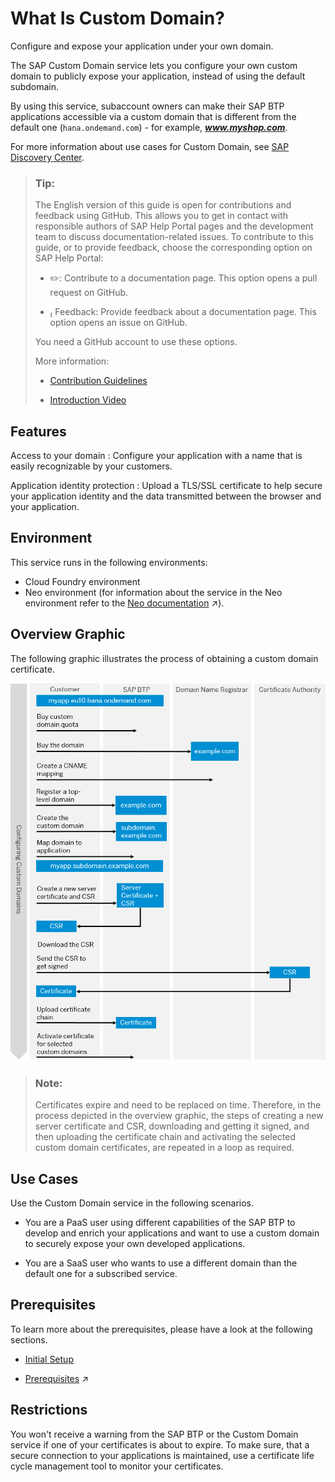 <!-- loio4f4c3ff62fd2413089dce8a973620167 -->

<link rel="stylesheet" type="text/css" href="../css/sap-icons.css"/>

# What Is Custom Domain?

Configure and expose your application under your own domain. 

The SAP Custom Domain service lets you configure your own custom domain to publicly expose your application, instead of using the default subdomain.

By using this service, subaccount owners can make their SAP BTP applications accessible via a custom domain that is different from the default one \(`hana.ondemand.com`\) - for example, ***www.myshop.com***.

For more information about use cases for Custom Domain, see [SAP Discovery Center](https://discovery-center.cloud.sap/serviceCatalog/custom-domain?service_plan=custom-domain&region=all).

> ### Tip:  
> The English version of this guide is open for contributions and feedback using GitHub. This allows you to get in contact with responsible authors of SAP Help Portal pages and the development team to discuss documentation-related issues. To contribute to this guide, or to provide feedback, choose the corresponding option on SAP Help Portal:
> 
> -   :pencil2:: Contribute to a documentation page. This option opens a pull request on GitHub.
> 
> -   <span class="SAP-icons"></span> Feedback: Provide feedback about a documentation page. This option opens an issue on GitHub.
> 
> 
> You need a GitHub account to use these options.
> 
> More information:
> 
> -   [Contribution Guidelines](https://help.sap.com/docs/open-documentation-initiative/contribution-guidelines/readme.html)
> 
> -   [Introduction Video](https://www.youtube.com/watch?v=WJ0oarMlVW4)



<a name="loio4f4c3ff62fd2413089dce8a973620167__section_fmq_b34_wsb"/>

## Features

  Access to your domain 
 :   Configure your application with a name that is easily recognizable by your customers.

   Application identity protection 
 :   Upload a TLS/SSL certificate to help secure your application identity and the data transmitted between the browser and your application.

 

<a name="loio4f4c3ff62fd2413089dce8a973620167__section_qt3_hst_mpb"/>

## Environment

This service runs in the following environments:

-   Cloud Foundry environment
-   Neo environment \(for information about the service in the Neo environment refer to the [Neo documentation](https://help.sap.com/viewer/ea72206b834e4ace9cd834feed6c0e09/Cloud/en-US/98e655aacd1d4fc6a6ab23475b1afcd9.html "SAP Custom Domain service allows subaccount owners to make their SAP BTP applications accessible via a custom domain that is different from the default one (hana.ondemand.com) - for example www.myshop.com.") :arrow_upper_right:\).



<a name="loio4f4c3ff62fd2413089dce8a973620167__section_st3_hst_mpb"/>

## Overview Graphic

The following graphic illustrates the process of obtaining a custom domain certificate.

 ![](images/Custom_Domain_UI_Flowchart_e494326.png) 

> ### Note:  
> Certificates expire and need to be replaced on time. Therefore, in the process depicted in the overview graphic, the steps of creating a new server certificate and CSR, downloading and getting it signed, and then uploading the certificate chain and activating the selected custom domain certificates, are repeated in a loop as required.



<a name="loio4f4c3ff62fd2413089dce8a973620167__section_tt3_hst_mpb"/>

## Use Cases

Use the Custom Domain service in the following scenarios.

-   You are a PaaS user using different capabilities of the SAP BTP to develop and enrich your applications and want to use a custom domain to securely expose your own developed applications.

-   You are a SaaS user who wants to use a different domain than the default one for a subscribed service.




<a name="loio4f4c3ff62fd2413089dce8a973620167__section_ut3_hst_mpb"/>

## Prerequisites

To learn more about the prerequisites, please have a look at the following sections.

-   [Initial Setup](initial-setup-1deab96.md)

-   [Prerequisites](https://help.sap.com/viewer/74af813c7ee2457cb5eddca0cc70a0c1/Cloud/en-US/48cdbe7a64f3475586dc2f4d11c5603c.html "Before configuring custom domains, you have to make some preliminary steps and fulfill a number of prerequisites.") :arrow_upper_right:




<a name="loio4f4c3ff62fd2413089dce8a973620167__section_wt3_hst_mpb"/>

## Restrictions

You won't receive a warning from the SAP BTP or the Custom Domain service if one of your certificates is about to expire. To make sure, that a secure connection to your applications is maintained, use a certificate life cycle management tool to monitor your certificates.

